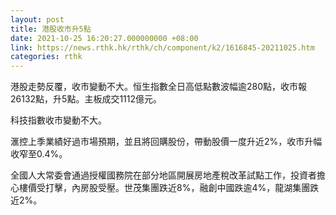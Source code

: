 ```yaml
---
layout: post
title: 港股收市升5點
date: 2021-10-25 16:20:27.000000000 +08:00
link: https://news.rthk.hk/rthk/ch/component/k2/1616845-20211025.htm
categories: rthk
---
```


港股走勢反覆，收市變動不大。恒生指數全日高低點數波幅逾280點，收市報26132點，升5點。主板成交1112億元。

科技指數收市變動不大。

滙控上季業績好過市場預期，並且將回購股份，帶動股價一度升近2%，收市升幅收窄至0.4%。

全國人大常委會通過授權國務院在部分地區開展房地產稅改革試點工作，投資者擔心樓價受打擊，內房股受壓。世茂集團跌近8%，融創中國跌逾4%，龍湖集團跌近2%。
